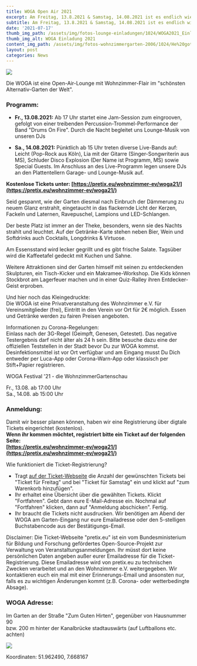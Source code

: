 ```yaml
---
title: WOGA Open Air 2021
excerpt: Am Freitag, 13.8.2021 & Samstag, 14.08.2021 ist es endlich wieder soweit, die WohnzimmerGartenschau des Wohnzimmer e.V. öffnet ihre Tore und lädt zu einer neuen Ausgabe der WOGA ein.
subtitle: Am Freitag, 13.8.2021 & Samstag, 14.08.2021 ist es endlich wieder soweit, die WohnzimmerGartenschau des Wohnzimmer e.V. öffnet ihre Tore und lädt zu einer neuen Ausgabe der WOGA ein.
date: '2021-07-17'
thumb_img_path: /assets/img/fotos-lounge-einladungen/1024/WOGA2021_Einladungsflyer.jpg
thumb_img_alt: WOGA Einladung 2021
content_img_path: /assets/img/fotos-wohnzimmergarten-2006/1024/He%20got%20balls.jpg
layout: post
categories: News
---
```


![](/assets/img/fotos-lounge-einladungen/250/WOGA2021_Einladungsflyer.jpg)

Die WOGA ist eine Open-Air-Lounge mit Wohnzimmer-Flair im "schönsten Alternativ-Garten der Welt".

### Programm:
* **Fr., 13.08.2021:** Ab 17 Uhr startet eine Jam-Session zum eingrooven, gefolgt von einer treibenden Percussion-Trommel-Performance der Band "Drums On Fire". Durch die Nacht begleitet uns Lounge-Musik von unseren DJs

* **Sa., 14.08.2021:** Pünktlich ab 15 Uhr treten diverse Live-Bands auf: Leicht (Pop-Rock aus Köln), Lia mit der Gitarre (Singer-Songwriterin aus MS), Schluder Disco Explosion (Der Name ist Programm, MS) sowie Special Guests. Im Anschluss an des Live-Programm legen unsere DJs an den Plattentellern Garage- und Lounge-Musik auf.

**Kostenlose Tickets unter: [https://pretix.eu/wohnzimmer-ev/woga21/](https://pretix.eu/wohnzimmer-ev/woga21/)**

Seid gespannt, wie der Garten diesmal nach Einbruch der Dämmerung zu neuem Glanz erstrahlt, eingetaucht in das flackernde Licht der Kerzen, Fackeln und Laternen, Ravepuschel, Lampions und LED-Schlangen.

Der beste Platz ist immer an der Theke, besonders, wenn sie des Nachts strahlt und leuchtet.
Auf der Getränke-Karte stehen neben Bier, Wein und Softdrinks auch Cocktails, Longdrinks & Virtuose.

Am Essensstand wird lecker gegrillt und es gibt frische Salate. Tagsüber wird die Kaffeetafel gedeckt mit Kuchen und Sahne.

Weitere Attraktionen sind der Garten himself mit seinen zu entdeckenden Skulpturen, ein Tisch-Kicker und ein Makramee-Workshop. Die Kids können Stockbrot am Lagerfeuer machen und in einer Quiz-Ralley ihren Entdecker-Geist erproben.

Und hier noch das Kleingedruckte:<br />
Die WOGA ist eine Privatveranstaltung des Wohnzimmer e.V. für Vereinsmitglieder (frei), Eintritt in den Verein vor Ort für 2€ möglich. Essen und Getränke werden zu fairen Preisen angeboten.

Informationen zu Corona-Regelungen:<br />
Einlass nach der 3G-Regel (Geimpft, Genesen, Getestet). Das negative Testergebnis darf nicht älter als 24 h sein. Bitte besuche dazu eine der offiziellen Teststellen in der Stadt bevor Du zur WOGA kommst. Desinfektionsmittel ist vor Ort verfügbar und am Eingang musst Du Dich entweder per Luca-App oder Corona-Warn-App oder klassisch per Stift+Papier registrieren.


WOGA Festival '21 - die WohnzimmerGartenschau

Fr., 13.08. ab 17:00 Uhr<br />
Sa., 14.08. ab 15:00 Uhr

### Anmeldung:
Damit wir besser planen können, haben wir eine Registrierung über digtale Tickets eingerichtet (kostenlos). <br />
**Wenn ihr kommen möchtet, registriert bitte ein Ticket auf der folgenden Seite:**<br />
**[https://pretix.eu/wohnzimmer-ev/woga21/](https://pretix.eu/wohnzimmer-ev/woga21/)**

Wie funktioniert die Ticket-Registrierung?<br />
* Tragt [auf der Ticket-Webseite](https://pretix.eu/wohnzimmer-ev/woga21/) die Anzahl der gewünschten Tickets bei "Ticket für Freitag" und bei "Ticket für Samstag" ein und klickt auf "zum Warenkorb hinzufügen".
* Ihr erhaltet eine Übersicht über die gewählten Tickets. Klickt "Fortfahren". Gebt dann eure E-Mail-Adresse ein. Nochmal auf "Fortfahren" klicken, dann auf "Anmeldung abschicken". Fertig.
* Ihr braucht die Tickets nicht ausdrucken. Wir benötigen am Abend der WOGA am Garten-Eingang nur eure Emailadresse oder den 5-stelligen Buchstabencode aus der Bestätigungs-Email.

Disclaimer: Die Ticket-Webseite "pretix.eu" ist ein vom Bundesministerium für Bildung und Forschung gefördertes Open-Source-Projekt zur Verwaltung von Veranstaltungsanmeldungen. Ihr müsst dort keine persönlichen Daten angeben außer eurer Emailadresse für die Ticket-Registrierung. Diese Emailadresse wird von pretix.eu zu technischen Zwecken verarbeitet und an den Wohnzimmer e.V. weitergegeben. Wir kontaktieren euch ein mal mit einer Erinnerungs-Email und ansonsten nur, falls es zu wichtigen Änderungen kommt (z.B. Corona- oder wetterbedingte Absage).

### WOGA Adresse:
Im Garten an der Straße "Zum Guten Hirten", gegenüber von Hausnummer 90 <br />
bzw. 200 m hinter der Kanalbrücke stadtauswärts (auf Luftballons etc. achten)

![](/images/woga-karte-2021.jpg)

Koordinaten: 51.962490, 7.668167